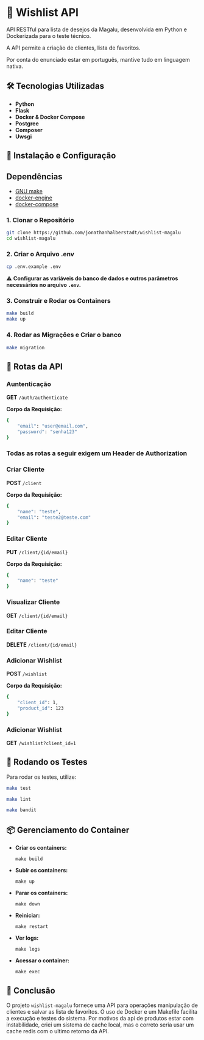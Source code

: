 
# 📌 Wishlist API

API RESTful para lista de desejos da Magalu, desenvolvida em Python e Dockerizada para o teste técnico.

A API permite a criação de clientes, lista de favoritos.

Por conta do enunciado estar em português, mantive tudo em linguagem nativa.

## 🛠 Tecnologias Utilizadas

- **Python**
- **Flask**
- **Docker & Docker Compose**
- **Postgree**
- **Composer**
- **Uwsgi**

## 🚀 Instalação e Configuração

## Dependências

- [GNU make](https://www.gnu.org/software/make/)
- [docker-engine](https://docs.docker.com/engine/installation/linux/docker-ce/ubuntu/)
- [docker-compose](https://docs.docker.com/compose/install/)

### 1. Clonar o Repositório
```bash
git clone https://github.com/jonathanhalberstadt/wishlist-magalu
cd wishlist-magalu
```


### 2. Criar o Arquivo .env
```bash
cp .env.example .env
```

⚠️ **Configurar as variáveis do banco de dados e outros parâmetros necessários no arquivo `.env`.**

### 3. Construir e Rodar os Containers

```bash
make build
make up
```

### 4. Rodar as Migrações e Criar o banco
```bash
make migration
```

## 🔗 Rotas da API

### Auntenticação

**GET** `/auth/authenticate`

**Corpo da Requisição:**
```bash
{
    "email": "user@email.com",
    "password": "senha123"
}
```

### Todas as rotas a seguir exigem um Header de Authorization

### Criar Cliente

**POST** `/client`

**Corpo da Requisição:**
```bash
{
    "name": "teste",
    "email": "teste2@teste.com"
}
```

### Editar Cliente

**PUT** `/client/{id/email}`

**Corpo da Requisição:**
```bash
{
    "name": "teste"
}
```

### Visualizar Cliente

**GET** `/client/{id/email}`



### Editar Cliente

**DELETE** `/client/{id/email}`



### Adicionar Wishlist

**POST** `/wishlist`

**Corpo da Requisição:**
```bash
{
    "client_id": 1,
    "product_id": 123
}
```


### Adicionar Wishlist

**GET** `/wishlist?client_id=1`



## 🧪 Rodando os Testes

Para rodar os testes, utilize:
```bash
make test
```

```bash
make lint
```
```bash
make bandit
```

## 📦 Gerenciamento do Container

- **Criar os containers:**
    ```
    make build
    ```
- **Subir os containers:**
    ```
    make up 
    ```
- **Parar os containers:**
    ```
    make down 
    ```
- **Reiniciar:**
    ```
    make restart 
    ```
- **Ver logs:**
    ```
    make logs 
    ```
- **Acessar o container:**
    ```
    make exec 
    ```

## 🏁 Conclusão

O projeto `wishlist-magalu` fornece uma API para operações manipulação de clientes e salvar as lista de favoritos. O uso de Docker e um Makefile facilita a execução e testes do sistema.
Por motivos da api de produtos estar com instabilidade, criei um sistema de cache local, mas o correto seria usar um cache redis com o ultimo retorno da API.